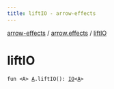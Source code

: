 ```yaml
---
title: liftIO - arrow-effects
---
```


[arrow-effects](../index.html) / [arrow.effects](index.html) / [liftIO](./lift-i-o.html)

# liftIO

`fun <A> `[`A`](lift-i-o.html#A)`.liftIO(): `[`IO`](-i-o/index.html)`<`[`A`](lift-i-o.html#A)`>`